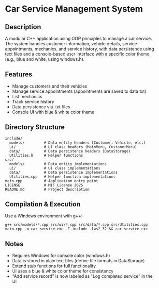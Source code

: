 # Car Service Management System

## Description

A modular C++ application using OOP principles to manage a car service. The system handles customer information, vehicle details, service appointments, mechanics, and service history, with data persistence using text files and a console-based user interface with a specific color theme (e.g., blue and white, using windows.h).

## Features

-   Manage customers and their vehicles
-   Manage service appointments (appointments are saved to data.txt)
-   List mechanics
-   Track service history
-   Data persistence via .txt files
-   Console UI with blue & white color theme

## Directory Structure

```
include/
  models/         # Data entity headers (Customer, Vehicle, etc.)
  ui/             # UI class headers (MainMenu, CustomerMenu)
  data/           # Data persistence headers (DataStorage)
  Utilities.h     # Helper functions
src/
  models/         # Data entity implementations
  ui/             # UI class implementations
  data/           # Data persistence implementations
  Utilities.cpp   # Helper function implementations
main.cpp          # Application entry point
LICENSE           # MIT License 2025
README.md         # Project description
```

## Compilation & Execution

Use a Windows environment with g++:

```
g++ src/models/*.cpp src/ui/*.cpp src/data/*.cpp src/Utilities.cpp main.cpp -o car_service.exe -I include -lws2_32 && car_service.exe
```

## Notes

-   Requires Windows for console color (windows.h)
-   Data is stored in plain text files (define file formats in DataStorage)
-   Extend stub functions for full functionality
-   UI uses a blue & white color theme for consistency
-   "Add service record" is now labeled as "Log completed service" in the UI
